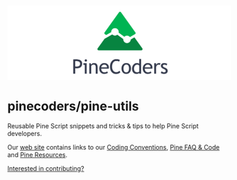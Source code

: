 ![logo](images/PineCoders.png "Pine")

# pinecoders/pine-utils
Reusable Pine Script snippets and tricks & tips to help Pine Script developers.

Our [web site](http://pinecoders.com) contains links to our [Coding Conventions](http://www.pinecoders.com/coding_conventions/), [Pine FAQ & Code](http://www.pinecoders.com/faq_and_code/) and [Pine Resources](http://www.pinecoders.com/resources/).

[Interested in contributing?](/snippets/#instructions-to-contributors)
